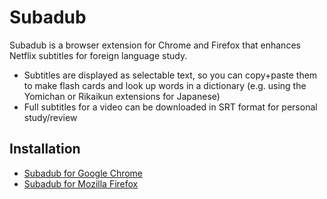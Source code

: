 # Subadub

Subadub is a browser extension for Chrome and Firefox that enhances Netflix subtitles for foreign language study.

- Subtitles are displayed as selectable text, so you can copy+paste them to make flash cards and look up words in a dictionary (e.g. using the Yomichan or Rikaikun extensions for Japanese)
- Full subtitles for a video can be downloaded in SRT format for personal study/review

## Installation

- [Subadub for Google Chrome](https://chrome.google.com/webstore/detail/subadub/jamiekdimmhnnemaaimmdahnahfmfdfk)
- [Subadub for Mozilla Firefox](https://addons.mozilla.org/en-US/firefox/addon/subadub/)
